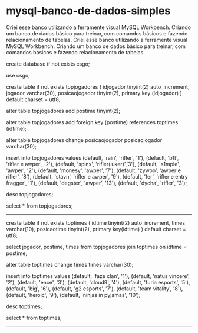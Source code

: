 # mysql-banco-de-dados-simples
Criei esse banco utilizando a ferramente visual MySQL Workbench. Criando um banco de dados básico para treinar, com comandos básicos e fazendo relacionamento de tabelas. 
Criei esse banco utilizando a ferramente visual MySQL Workbench.
Criando um banco de dados básico para treinar, com comandos básicos e fazendo relacionamento de tabelas.


create database if not exists csgo;


use csgo;


create table if not exists topjogadores (
idjogador tinyint(2) auto_increment,
jogador varchar(30),
posicaojogador tinyint(2),
primary key (idjogador)
) default charset = utf8;


alter table topjogadores add postime tinyint(2);


alter table topjogadores
add foreign key (postime)
references toptimes (idtime);


alter table topjogadores change posicaojogador posicaojogador varchar(30);


insert into topjogadores values 
(default, 'rain', 'rifler', '1'),
(default, 'b1t', 'rifler e awper', '2'),
(default, 'spinx', 'rifler(luker)','3'),
(default, 's1mple', 'awper', '2'),
(default, 'monesy', 'awper', '7'),
(default, 'zywoo', 'awper e rifler', '8'),
(default, 'stavn', 'rifler e awper', '9'),
(default, 'fer', 'rifler e entry fragger', '1'),
(default, 'degster', 'awper', '13'),
(default, 'dycha', 'rifler', '3');
    
desc topjogadores;


select * from topjogadores;

------------------------------------------------------


create table if not exists toptimes (
idtime tinyint(2) auto_increment,
times varchar(10),
posicaotime tinyint(2),
primary key(idtime)
) default charset = utf8;


select jogador, postime, times
from topjogadores join toptimes
on idtime = postime;


alter table toptimes change times times varchar(30);


insert into toptimes values
(default, 'faze clan', '1'),
(default, 'natus vincere', '2'),
(default, 'ence', '3'),
(default, 'cloud9', '4'),
(default, 'furia esports', '5'),
(default, 'big', '6'),
(default, 'g2 esports', '7'),
(default, 'team vitality', '8'),
(default, 'heroic', '9'),
(default, 'ninjas in pyjamas', '10');


desc toptimes;


select * from toptimes;


------------------------------------------------------
